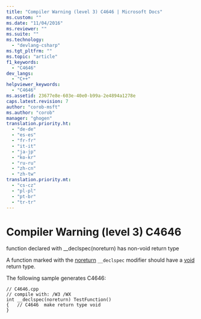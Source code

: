 ```yaml
---
title: "Compiler Warning (level 3) C4646 | Microsoft Docs"
ms.custom: ""
ms.date: "11/04/2016"
ms.reviewer: ""
ms.suite: ""
ms.technology: 
  - "devlang-csharp"
ms.tgt_pltfrm: ""
ms.topic: "article"
f1_keywords: 
  - "C4646"
dev_langs: 
  - "C++"
helpviewer_keywords: 
  - "C4646"
ms.assetid: 23677e8e-603e-40e0-b99a-2e4894a1278e
caps.latest.revision: 7
author: "corob-msft"
ms.author: "corob"
manager: "ghogen"
translation.priority.ht: 
  - "de-de"
  - "es-es"
  - "fr-fr"
  - "it-it"
  - "ja-jp"
  - "ko-kr"
  - "ru-ru"
  - "zh-cn"
  - "zh-tw"
translation.priority.mt: 
  - "cs-cz"
  - "pl-pl"
  - "pt-br"
  - "tr-tr"
---
```

# Compiler Warning (level 3) C4646
function declared with __declspec(noreturn) has non-void return type  
  
 A function marked with the [noreturn](../../cpp/noreturn.md) `__declspec` modifier should have a [void](../../cpp/void-cpp.md) return type.  
  
 The following sample generates C4646:  
  
```  
// C4646.cpp  
// compile with: /W3 /WX  
int __declspec(noreturn) TestFunction()  
{   // C4646  make return type void  
}  
```